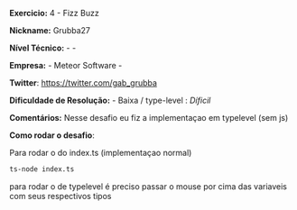 **Exercicio:** 4 - Fizz Buzz

**Nickname:** Grubba27

**Nível Técnico:** -  -

**Empresa:** - Meteor Software -

**Twitter**: https://twitter.com/gab_grubba

**Dificuldade de Resolução:** - Baixa / type-level : *Díficil*

**Comentários:** Nesse desafio eu fiz a implementaçao em typelevel (sem js)

**Como rodar o desafio**:

Para rodar o do index.ts (implementaçao normal)

```bash
ts-node index.ts
```

para rodar o de typelevel é preciso passar o mouse por cima das variaveis com seus respectivos tipos

